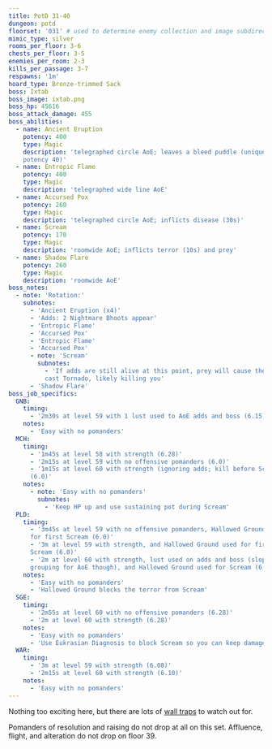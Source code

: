 ```yaml
---
title: PotD 31-40
dungeon: potd
floorset: '031' # used to determine enemy collection and image subdirectory
mimic_type: silver
rooms_per_floor: 3-6
chests_per_floor: 3-5
enemies_per_room: 2-3
kills_per_passage: 3-7
respawns: '1m'
hoard_type: Bronze-trimmed Sack
boss: Ixtab
boss_image: ixtab.png
boss_hp: 45616
boss_attack_damage: 455
boss_abilities:
  - name: Ancient Eruption
    potency: 400
    type: Magic
    description: 'telegraphed circle AoE; leaves a bleed puddle (unique DoT
    potency 40)'
  - name: Entropic Flame
    potency: 400
    type: Magic
    description: 'telegraphed wide line AoE'
  - name: Accursed Pox
    potency: 260
    type: Magic
    description: 'telegraphed circle AoE; inflicts disease (30s)'
  - name: Scream
    potency: 170
    type: Magic
    description: 'roomwide AoE; inflicts terror (10s) and prey'
  - name: Shadow Flare
    potency: 260
    type: Magic
    description: 'roomwide AoE'
boss_notes:
  - note: 'Rotation:'
    subnotes:
      - 'Ancient Eruption (x4)'
      - 'Adds: 2 Nightmare Bhoots appear'
      - 'Entropic Flame'
      - 'Accursed Pox'
      - 'Entropic Flame'
      - 'Accursed Pox'
      - note: 'Scream'
        subnotes:
          - 'If adds are still alive at this point, prey will cause them to
          cast Tornado, likely killing you'
      - 'Shadow Flare'
boss_job_specifics:
  GNB:
    timing:
      - '2m30s at level 59 with 1 lust used to AoE adds and boss (6.15)'
    notes:
      - 'Easy with no pomanders'
  MCH:
    timing:
      - '1m45s at level 58 with strength (6.28)'
      - '2m15s at level 59 with no offensive pomanders (6.0)'
      - '1m15s at level 60 with strength (ignoring adds; kill before Scream)
      (6.0)'
    notes:
      - note: 'Easy with no pomanders'
        subnotes:
          - 'Keep HP up and use sustaining pot during Scream'
  PLD:
    timing:
      - '3m45s at level 59 with no offensive pomanders, Hallowed Ground used
      for first Scream (6.0)'
      - '3m at level 59 with strength, and Hallowed Ground used for first
      Scream (6.0)'
      - '2m at level 60 with strength, lust used on adds and boss (sloppy
      grouping for AoE though), and Hallowed Ground used for Scream (6.0)'
    notes:
      - 'Easy with no pomanders'
      - 'Hallowed Ground blocks the terror from Scream'
  SGE:
    timing:
      - '2m55s at level 60 with no offensive pomanders (6.28)'
      - '2m at level 60 with strength (6.28)'
    notes:
      - 'Easy with no pomanders'
      - 'Use Eukrasian Diagnosis to block Scream so you can keep damage up'
  WAR:
    timing:
      - '3m at level 59 with strength (6.08)'
      - '2m15s at level 60 with strength (6.10)'
    notes:
      - 'Easy with no pomanders'
---
```


Nothing too exciting here, but there are lots of
[wall traps](/wall_traps.html#potd-31-49) to watch out for.

Pomanders of resolution and raising do not drop at all on this set. Affluence,
flight, and alteration do not drop on floor 39.
